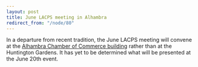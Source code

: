 ```yaml
---
layout: post
title: June LACPS meeting in Alhambra
redirect_from: "/node/80"
---
```


<div class="field field-name-body field-type-text-with-summary field-label-hidden"><div class="field-items"><div class="field-item even"><p>In a departure from recent tradition, the June LACPS meeting will convene at the <a href="/where-to-go">Alhambra Chamber of Commerce building</a> rather than at the Huntington Gardens. It has yet to be determined what will be presented at the June 20th event.</p>
</div></div></div>

